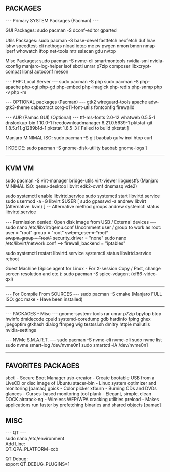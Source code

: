 ## PACKAGES

--- Primary SYSTEM Packages (Pacman) ---

GUI Packages:
sudo pacman -S dconf-editor gparted

Utils Packages:
sudo pacman -S base-devel fastfetch neofetch duf lnav lshw speedtest-cli nethogs nload iotop mc pv pwgen nmon bmon nmap iperf whowatch iftop net-tools mtr sslscan gdu nvtop

Misc Packages:
sudo pacman -S nvme-cli smartmontools nvidia-smi nvidia-xconfig manjaro-log-helper lsof sbctl unrar p7zip composer libxcrypt-compat libnsl autoconf meson

--- PHP: Local Server ---
sudo pacman -S php
sudo pacman -S php-apache php-cgi php-gd php-embed php-imagick php-redis php-snmp
php -v
php -m

--- OPTIONAL packages (Pacman) ---
gtk2 wireguard-tools apache adw-gtk3-theme cabextract xorg-x11-font-utils fontconfig firewalld

--- AUR (Pamac GUI) (Optional) ---
ttf-ms-fonts 			2.0-12
whatweb 				0.5.5-1
dnslookup-bin 			1.10.0-1
freedownloadmanager 	6.21.0.5639-1
pktstat-git 			1.8.5.r11.g1289b1d-1
pktstat 				1.8.5-3 [ Failed to build pktstat ]

Manjaro MINIMAL ISO:
sudo pacman -S git baobab gufw inxi htop curl

[ KDE DE: sudo pacman -S gnome-disk-utility baobab gnome-logs ]

___

## KVM VM
sudo pacman -S virt-manager bridge-utils virt-viewer libguestfs
(Manjaro MINIMAL ISO: qemu-desktop libvirt edk2-ovmf dnsmasq vde2)

sudo systemctl enable libvirtd.service
sudo systemctl start libvirtd.service
sudo usermod -a -G libvirt $USER
[ sudo gpasswd -a andrew libvirt (Alternative: kvm) ] -- Alternative method
groups andrew
systemctl status libvirtd.service

--- Permission denied: Open disk image from USB / External devices ---
sudo nano /etc/libvirt/qemu.conf
Uncomment user / group to work as root:
user = "root"
group = "root"
~~swtpm_user = "root"~~  
~~swtpm_group = "root"~~
security_driver = "none"
sudo nano /etc/libvirt/network.conf --> firewall_backend = "iptables"

sudo systemctl restart libvirtd.service
systemctl status libvirtd.service
reboot

Guest Machine (Spice agent for Linux - For X-session
Copy / Past, change screen resolution and etc.):
sudo pacman -S spice-vdagent (xf86-video-qxl)


___


--- For Compile From SOURCES ---
sudo pacman -S cmake (Manjaro FULL ISO: gcc make - Have been installed)

___

--- PACKAGES - Misc ---
gnome-system-tools rar unrar p7zip bpytop btop
hwinfo dmidecode cpuid systemd-coredump gdb hardinfo fping
ghex jpegoptim gtkhash dialog ffmpeg
wig testssl.sh dmitry httpie
mailutils
nvidia-settings

--- NVMe S.M.A.R.T. ---
sudo pacman -S nvme-cli nvme-cli
sudo nvme list
sudo nvme smart-log /dev/nvme0n1
sudo smartctl -iA /dev/nvme0n1

____

## FAVORITES PACKAGES
sbctl - Secure Boot Manager
usb-creator - Create bootable USB from a LiveCD or disc image of Ubuntu
stacer-bin - Linux system optimizer and monitoring [pamac]
gpick - Color picker
xfburn -  Burning CDs and DVDs
glances - Curses-based monitoring tool
plank - Elegant, simple, clean DOCK
aircrack-ng - Wireless WEP/WPA cracking utilities
preload - Makes applications run faster by prefetching binaries and shared objects [pamac]

## MISC
--- QT ---  
sudo nano /etc/environment  
Add Line:  
QT_QPA_PLATFORM=xcb

QT Debug:  
export QT_DEBUG_PLUGINS=1

